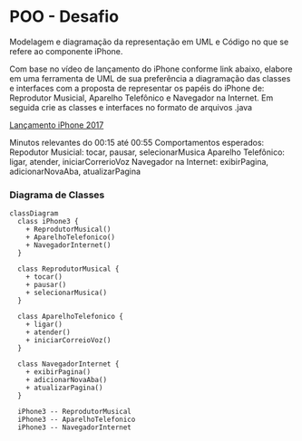 # POO - Desafio

Modelagem e diagramação da representação em UML e Código no que se refere ao componente iPhone.

Com base no vídeo de lançamento do iPhone conforme link abaixo, elabore em uma ferramenta de UML de sua preferência a diagramação das classes e interfaces com a proposta de representar os papéis do iPhone de: Reprodutor Musicial, Aparelho Telefônico e Navegador na Internet. Em seguida crie as classes e interfaces no formato de arquivos .java

[Lançamento iPhone 2017](https://www.youtube.com/watch?v=9ou608QQRq8)

Minutos relevantes do 00:15 até 00:55
Comportamentos esperados:
Repodutor Musicial: tocar, pausar, selecionarMusica
Aparelho Telefônico: ligar, atender, iniciarCorrerioVoz
Navegador na Internet: exibirPagina, adicionarNovaAba, atualizarPagina

### Diagrama de Classes
```mermaid
classDiagram
  class iPhone3 {
    + ReprodutorMusical()
    + AparelhoTelefonico()
    + NavegadorInternet()
  }

  class ReprodutorMusical {
    + tocar()
    + pausar()
    + selecionarMusica()
  }

  class AparelhoTelefonico {
    + ligar()
    + atender()
    + iniciarCorreioVoz()
  }

  class NavegadorInternet {
    + exibirPagina()
    + adicionarNovaAba()
    + atualizarPagina()
  }

  iPhone3 -- ReprodutorMusical
  iPhone3 -- AparelhoTelefonico
  iPhone3 -- NavegadorInternet

```
